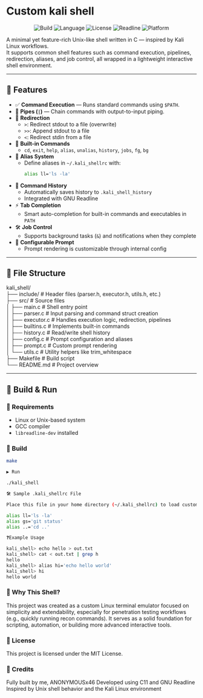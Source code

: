 # Custom kali shell


<div align="center">

![Build](https://img.shields.io/badge/Build-Passing-success?style=for-the-badge&logo=github)
![Language](https://img.shields.io/badge/Made_with-C-blue?style=for-the-badge&logo=c)
![License](https://img.shields.io/badge/License-MIT-green?style=for-the-badge&logo=open-source-initiative)
![Readline](https://img.shields.io/badge/Uses-GNU%20Readline-yellow?style=for-the-badge&logo=gnu)
![Platform](https://img.shields.io/badge/Platform-Linux-informational?style=for-the-badge&logo=linux)

</div>

A minimal yet feature-rich Unix-like shell written in C — inspired by Kali Linux workflows.  
It supports common shell features such as command execution, pipelines, redirection, aliases, and job control, all wrapped in a lightweight interactive shell environment.

---

## 🌟 Features

- ✅ **Command Execution** — Runs standard commands using `$PATH`.
- 🔄 **Pipes (`|`)** — Chain commands with output-to-input piping.
- 📂 **Redirection**
  - `>`: Redirect stdout to a file (overwrite)
  - `>>`: Append stdout to a file
  - `<`: Redirect stdin from a file
- 🧠 **Built-in Commands**
  - `cd`, `exit`, `help`, `alias`, `unalias`, `history`, `jobs`, `fg`, `bg`
- 📜 **Alias System**
  - Define aliases in `~/.kali_shellrc` with:  
    ```bash
    alias ll='ls -la'
    ```
- 🧠 **Command History**
  - Automatically saves history to `.kali_shell_history`
  - Integrated with GNU Readline
- ⚡ **Tab Completion**
  - Smart auto-completion for built-in commands and executables in `PATH`
- 🛠️ **Job Control**
  - Supports background tasks (`&`) and notifications when they complete
- 🎨 **Configurable Prompt**
  - Prompt rendering is customizable through internal config

---

## 📁 File Structure

kali_shell/
<br>
├── include/ # Header files (parser.h, executor.h, utils.h, etc.)
<br>
├── src/ # Source files
<br>
│ ├── main.c # Shell entry point
<br>
│ ├── parser.c # Input parsing and command struct creation
<br>
│ ├── executor.c # Handles execution logic, redirection, pipelines
<br>
│ ├── builtins.c # Implements built-in commands
<br>
│ ├── history.c # Read/write shell history
<br>
│ ├── config.c # Prompt configuration and aliases
<br>
│ ├── prompt.c # Custom prompt rendering
<br>
│ └── utils.c # Utility helpers like trim_whitespace
<br>
├── Makefile # Build script
<br>
└── README.md # Project overview


---

## 🚀 Build & Run

### 🧱 Requirements

- Linux or Unix-based system
- GCC compiler
- `libreadline-dev` installed

### 🔧 Build

```bash
make

▶️ Run

./kali_shell

🛠 Sample .kali_shellrc File

Place this file in your home directory (~/.kali_shellrc) to load custom aliases on startup:

alias ll='ls -la'
alias gs='git status'
alias ..='cd ..'

❓Example Usage

kali_shell> echo hello > out.txt
kali_shell> cat < out.txt | grep h
hello
kali_shell> alias hi='echo hello world'
kali_shell> hi
hello world
```

### 🧠 Why This Shell?

This project was created as a custom Linux terminal emulator focused on simplicity and extendability, especially for penetration testing workflows (e.g., quickly running recon commands).
It serves as a solid foundation for scripting, automation, or building more advanced interactive tools.

### 📜 License

This project is licensed under the MIT License.

### 🙌 Credits

Fully built by me, ANONYMOUSx46
Developed using C11 and GNU Readline
Inspired by Unix shell behavior and the Kali Linux environment
